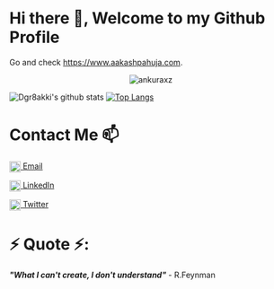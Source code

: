 # Hi there 👋, Welcome to my Github Profile

Go and check https://www.aakashpahuja.com.

<p align="center"> <img src="https://komarev.com/ghpvc/?username=ankuraxz" alt="ankuraxz" /> </p>

![Dgr8akki's github stats](https://github-readme-stats.vercel.app/api?username=dgr8akki&show_icons=true&theme=gotham&hide=issues,stars&count_private=true)
[![Top Langs](https://github-readme-stats.vercel.app/api/top-langs/?username=dgr8akki&layout=compact)](https://github.com/dgr8akki/github-readme-stats)

# Contact Me 📫
<a href="mailto:pahujaaakash5@gmail.com" target="blank"><img align="center" src="https://cdn.jsdelivr.net/npm/simple-icons@3.0.1/icons/gmail.svg" alt="pahujaaakash5@gmail.com" height="20" width="20" /> [Email](mailto:pahujaaakash5@gmail.com)

<a href="https://www.linkedin.com/in/dgr8akki/" target="blank"><img align="center" src="https://cdn.jsdelivr.net/npm/simple-icons@3.0.1/icons/linkedin.svg" alt="dgr8akki" height="20" width="20" /> [LinkedIn](https://www.linkedin.com/in/dgr8akki/)

<a href="https://twitter.com/ImAakashPahuja" target="blank"><img align="center" src="https://cdn.jsdelivr.net/npm/simple-icons@3.0.1/icons/twitter.svg" alt="ImAakashPahuja" height="20" width="20" />  [Twitter](https://twitter.com/ImAakashPahuja)
  
# ⚡ Quote ⚡: 
__*"What I can't create, I don't understand"*__ - R.Feynman  


